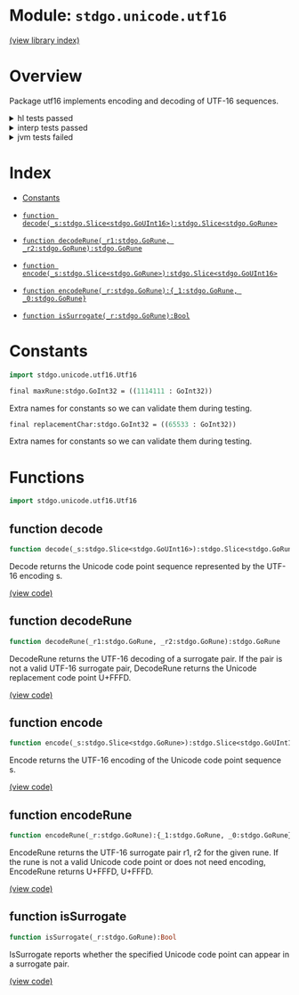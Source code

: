 # Module: `stdgo.unicode.utf16`

[(view library index)](../../stdgo.md)


# Overview


Package utf16 implements encoding and decoding of UTF\-16 sequences. 


<details><summary>hl tests passed</summary>
<p>

```
=== RUN   TestConstants
--- PASS: TestConstants (5.31673431396484e-05)
=== RUN   TestEncode
--- PASS: TestEncode (0.000416994094848633)
=== RUN   TestEncodeRune
--- PASS: TestEncodeRune (2.09808349609375e-05)
=== RUN   TestDecode
--- PASS: TestDecode (0.000674962997436523)
=== RUN   TestDecodeRune
--- PASS: TestDecodeRune (1.50203704833984e-05)
=== RUN   TestIsSurrogate
--- PASS: TestIsSurrogate (8.82148742675781e-06)
```
</p>
</details>

<details><summary>interp tests passed</summary>
<p>

```
=== RUN   TestConstants
--- PASS: TestConstants (4.60147857666015625e-05)
=== RUN   TestEncode
--- PASS: TestEncode (0.00109004974365234375)
=== RUN   TestEncodeRune
--- PASS: TestEncodeRune (0.000134944915771484375)
=== RUN   TestDecode
--- PASS: TestDecode (0.0005588531494140625)
=== RUN   TestDecodeRune
--- PASS: TestDecodeRune (6.198883056640625e-05)
=== RUN   TestIsSurrogate
--- PASS: TestIsSurrogate (2.09808349609375e-05)
```
</p>
</details>

<details><summary>jvm tests failed</summary>
<p>

```
IO.Overflow("write_ui16")
```
</p>
</details>


# Index


- [Constants](<#constants>)

- [`function decode(_s:stdgo.Slice<stdgo.GoUInt16>):stdgo.Slice<stdgo.GoRune>`](<#function-decode>)

- [`function decodeRune(_r1:stdgo.GoRune, _r2:stdgo.GoRune):stdgo.GoRune`](<#function-decoderune>)

- [`function encode(_s:stdgo.Slice<stdgo.GoRune>):stdgo.Slice<stdgo.GoUInt16>`](<#function-encode>)

- [`function encodeRune(_r:stdgo.GoRune):{_1:stdgo.GoRune, _0:stdgo.GoRune}`](<#function-encoderune>)

- [`function isSurrogate(_r:stdgo.GoRune):Bool`](<#function-issurrogate>)

# Constants


```haxe
import stdgo.unicode.utf16.Utf16
```


```haxe
final maxRune:stdgo.GoInt32 = ((1114111 : GoInt32))
```


Extra names for constants so we can validate them during testing. 


```haxe
final replacementChar:stdgo.GoInt32 = ((65533 : GoInt32))
```


Extra names for constants so we can validate them during testing. 


# Functions


```haxe
import stdgo.unicode.utf16.Utf16
```


## function decode


```haxe
function decode(_s:stdgo.Slice<stdgo.GoUInt16>):stdgo.Slice<stdgo.GoRune>
```


Decode returns the Unicode code point sequence represented by the UTF\-16 encoding s. 


[\(view code\)](<./Utf16.hx#L118>)


## function decodeRune


```haxe
function decodeRune(_r1:stdgo.GoRune, _r2:stdgo.GoRune):stdgo.GoRune
```


DecodeRune returns the UTF\-16 decoding of a surrogate pair. If the pair is not a valid UTF\-16 surrogate pair, DecodeRune returns the Unicode replacement code point U\+FFFD. 


[\(view code\)](<./Utf16.hx#L62>)


## function encode


```haxe
function encode(_s:stdgo.Slice<stdgo.GoRune>):stdgo.Slice<stdgo.GoUInt16>
```


Encode returns the UTF\-16 encoding of the Unicode code point sequence s. 


[\(view code\)](<./Utf16.hx#L86>)


## function encodeRune


```haxe
function encodeRune(_r:stdgo.GoRune):{_1:stdgo.GoRune, _0:stdgo.GoRune}
```


EncodeRune returns the UTF\-16 surrogate pair r1, r2 for the given rune. If the rune is not a valid Unicode code point or does not need encoding, EncodeRune returns U\+FFFD, U\+FFFD. 


[\(view code\)](<./Utf16.hx#L74>)


## function isSurrogate


```haxe
function isSurrogate(_r:stdgo.GoRune):Bool
```


IsSurrogate reports whether the specified Unicode code point can appear in a surrogate pair. 


[\(view code\)](<./Utf16.hx#L53>)


